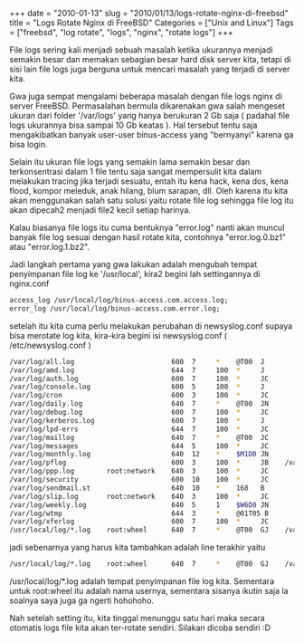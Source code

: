 +++
date = "2010-01-13"
slug = "2010/01/13/logs-rotate-nginx-di-freebsd"
title = "Logs Rotate Nginx di FreeBSD"
Categories = ["Unix and Linux"]
Tags = ["freebsd", "log rotate", "logs", "nginx", "rotate logs"]
+++

File logs sering kali menjadi sebuah masalah ketika ukurannya menjadi semakin besar dan memakan sebagian besar hard disk server kita, tetapi di sisi lain file logs juga berguna untuk mencari masalah yang terjadi di server kita.

Gwa juga sempat mengalami beberapa masalah dengan file logs nginx di server FreeBSD. Permasalahan bermula dikarenakan gwa salah mengeset ukuran dari folder '/var/logs' yang hanya berukuran 2 Gb saja ( padahal file logs ukurannya bisa sampai 10 Gb keatas ). Hal tersebut tentu saja mengakibatkan banyak user-user binus-access yang "bernyanyi" karena ga bisa login.

Selain itu ukuran file logs yang semakin lama semakin besar dan terkonsentrasi dalam 1 file tentu saja sangat mempersulit kita dalam melakukan tracing jika terjadi sesuatu, entah itu kena hack, kena dos, kena flood, kompor meleduk, anak hilang, blum sarapan, dll. Oleh karena itu kita akan menggunakan salah satu solusi yaitu rotate file log sehingga file log itu akan dipecah2 menjadi file2 kecil setiap harinya. 

Kalau biasanya file logs itu cuma bentuknya "error.log" nanti akan muncul banyak file log sesuai dengan hasil rotate kita, contohnya "error.log.0.bz1" atau "error.log.1.bz2".

Jadi langkah pertama yang gwa lakukan adalah mengubah tempat penyimpanan file log ke '/usr/local', kira2 begini lah settingannya di nginx.conf

``` apache
access_log /usr/local/log/binus-access.com.access.log;
error_log /usr/local/log/binus-access.com.error.log;
```
    
setelah itu kita cuma perlu melakukan perubahan di newsyslog.conf supaya bisa merotate log kita, kira-kira begini isi newsyslog.conf ( /etc/newsyslog.conf )

``` bash    
/var/log/all.log                        600  7     *    @T00  J
/var/log/amd.log                        644  7     100  *     J
/var/log/auth.log                       600  7     100  *     JC
/var/log/console.log                    600  5     100  *     J
/var/log/cron                           600  3     100  *     JC
/var/log/daily.log                      640  7     *    @T00  JN
/var/log/debug.log                      600  7     100  *     JC
/var/log/kerberos.log                   600  7     100  *     J
/var/log/lpd-errs                       644  7     100  *     JC
/var/log/maillog                        640  7     *    @T00  JC
/var/log/messages                       644  5     100  *     JC
/var/log/monthly.log                    640  12    *    $M1D0 JN
/var/log/pflog                          600  3     100  *     JB    /var/run/pflogd.pid
/var/log/ppp.log        root:network    640  3     100  *     JC
/var/log/security                       600  10    100  *     JC
/var/log/sendmail.st                    640  10    *    168   B
/var/log/slip.log       root:network    640  3     100  *     JC
/var/log/weekly.log                     640  5     1    $W6D0 JN
/var/log/wtmp                           644  3     *    @01T05 B
/var/log/xferlog                        600  7     100  *     JC
/usr/local/log/*.log    root:wheel      640  7     *    @T00  GJ    /var/run/nginx.pid
```

jadi sebenarnya yang harus kita tambahkan adalah line terakhir yaitu
    
``` bash
/usr/local/log/*.log    root:wheel      640  7     *    @T00  GJ    /var/run/nginx.pid
```
    
/usr/local/log/*.log adalah tempat penyimpanan file log kita. Sementara untuk root:wheel itu adalah nama usernya, sementara sisanya ikutin saja la soalnya saya juga ga ngerti hohohoho.

Nah setelah setting itu, kita tinggal menunggu satu hari maka secara otomatis logs file kita akan ter-rotate sendiri. Silakan dicoba sendiri :D

